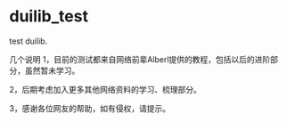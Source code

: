 # duilib_test
test duilib.

几个说明
1，目前的测试都来自网络前辈Alberl提供的教程，包括以后的进阶部分，虽然暂未学习。

2，后期考虑加入更多其他网络资料的学习、梳理部分。

3，感谢各位网友的帮助，如有侵权，请提示。
